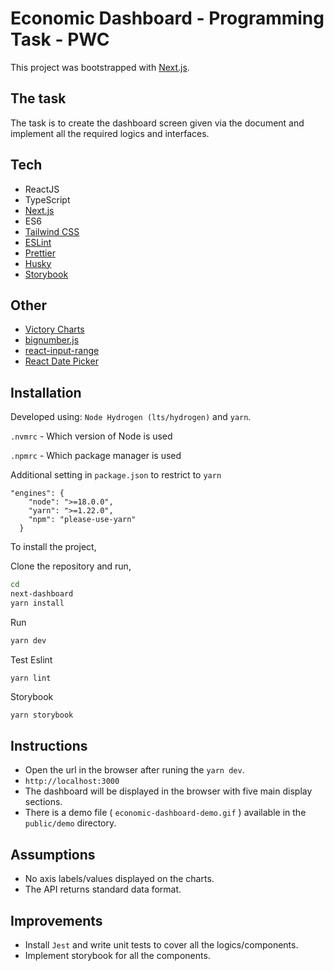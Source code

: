 # Economic Dashboard - Programming Task - PWC

This project was bootstrapped with [Next.js](https://nextjs.org/docs/getting-started).

## The task

The task is to create the dashboard screen given via the document and implement all the required logics and interfaces.

## Tech

- ReactJS
- TypeScript
- [Next.js](https://nextjs.org/docs/getting-started)
- ES6
- [Tailwind CSS](https://tailwindcss.com/docs/guides/nextjs)
- [ESLint](https://eslint.org/)
- [Prettier](https://prettier.io/)
- [Husky](https://typicode.github.io/husky/#/)
- [Storybook](https://storybook.js.org/docs/react/get-started/introduction)

## Other

- [Victory Charts](https://formidable.com/open-source/victory/docs/)
- [bignumber.js](https://mikemcl.github.io/bignumber.js/)
- [react-input-range](https://yarnpkg.com/package/react-input-range)
- [React Date Picker](https://www.npmjs.com/package/react-datepicker)

## Installation

Developed using: `Node Hydrogen (lts/hydrogen)` and `yarn`.

`.nvmrc` - Which version of Node is used

`.npmrc` - Which package manager is used

Additional setting in `package.json` to restrict to `yarn`

```
"engines": {
    "node": ">=18.0.0",
    "yarn": ">=1.22.0",
    "npm": "please-use-yarn"
  }
```

To install the project,

Clone the repository and run,

```sh
cd
next-dashboard
yarn install
```

Run

```sh
yarn dev
```

Test Eslint

```
yarn lint
```

Storybook

```sh
yarn storybook
```

## Instructions

- Open the url in the browser after runing the `yarn dev`.
- `http://localhost:3000`
- The dashboard will be displayed in the browser with five main display sections.
- There is a demo file ( `economic-dashboard-demo.gif` ) available in the `public/demo` directory.

## Assumptions

- No axis labels/values displayed on the charts.
- The API returns standard data format.

## Improvements

- Install `Jest` and write unit tests to cover all the logics/components.
- Implement storybook for all the components.
